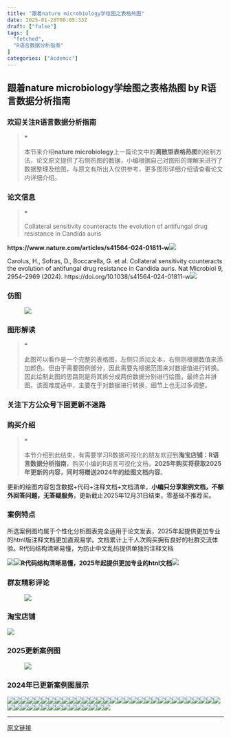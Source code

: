 ```yaml
---
title: "跟着nature microbiology学绘图之表格热图"
date: 2025-01-28T00:05:33Z
draft: ["false"]
tags: [
  "fetched",
  "R语言数据分析指南"
]
categories: ["Acdemic"]
---
```

跟着nature microbiology学绘图之表格热图 by R语言数据分析指南
------
<div><section data-tool="mdnice编辑器" data-website="https://www.mdnice.com"><h3 data-tool="mdnice编辑器"><span></span><span>欢迎关注R语言数据分析指南</span><span></span></h3><blockquote data-tool="mdnice编辑器"><span>❝</span><p>本节来介绍<strong>nature microbiology</strong>上一篇论文中的<strong>离散型表格热图</strong>的绘制方法，论文原文提供了右侧热图的数据，小编根据自己对图形的理解来进行了数据整理及绘图，与原文有所出入仅供参考，更多图形详细介绍请查看论文内详细介绍。</p></blockquote><h3 data-tool="mdnice编辑器"><span></span><span>论文信息</span><span></span></h3><blockquote data-tool="mdnice编辑器"><span>❝</span><p>Collateral sensitivity counteracts the evolution of antifungal drug resistance in Candida auris</p></blockquote><p data-tool="mdnice编辑器"><strong>https://www.nature.com/articles/s41564-024-01811-w</strong><img data-imgfileid="100041024" data-ratio="0.48055555555555557" data-src="https://mmbiz.qpic.cn/mmbiz_png/EibnicgwScTAZm2xib0ibVcOAd3ia47OOTDIpXZ8ZLL7SM9nbQMXlMicv8yib4jrr4HZE5QIaPxdNPtccplqkWzbTPOeg/640?wx_fmt=png&amp;from=appmsg" data-type="png" data-w="1080" src="https://mmbiz.qpic.cn/mmbiz_png/EibnicgwScTAZm2xib0ibVcOAd3ia47OOTDIpXZ8ZLL7SM9nbQMXlMicv8yib4jrr4HZE5QIaPxdNPtccplqkWzbTPOeg/640?wx_fmt=png&amp;from=appmsg"></p><p data-tool="mdnice编辑器">Carolus, H., Sofras, D., Boccarella, G. et al. Collateral sensitivity counteracts the evolution of antifungal drug resistance in Candida auris. Nat Microbiol 9, 2954–2969 (2024). https://doi.org/10.1038/s41564-024-01811-w<img data-imgfileid="100041027" data-ratio="0.7388888888888889" data-src="https://mmbiz.qpic.cn/mmbiz_jpg/EibnicgwScTAZm2xib0ibVcOAd3ia47OOTDIpdIhMrbiakOtjRYg1y3oZOs6wA19Qt6Xib9pvstMvWSvhicjgX893OcuLA/640?wx_fmt=jpeg&amp;from=appmsg" data-type="jpeg" data-w="1080" src="https://mmbiz.qpic.cn/mmbiz_jpg/EibnicgwScTAZm2xib0ibVcOAd3ia47OOTDIpdIhMrbiakOtjRYg1y3oZOs6wA19Qt6Xib9pvstMvWSvhicjgX893OcuLA/640?wx_fmt=jpeg&amp;from=appmsg"></p><h3 data-tool="mdnice编辑器"><span></span><span>仿图</span><span></span></h3><figure data-tool="mdnice编辑器"><img data-imgfileid="100041026" data-ratio="0.44722222222222224" data-src="https://mmbiz.qpic.cn/mmbiz_png/EibnicgwScTAZm2xib0ibVcOAd3ia47OOTDIp2PhAp8RJ7zHFAM6wHrNSvvV2KxKv9jAO7ekW6rdLFqsHYRD5Q10g6w/640?wx_fmt=png&amp;from=appmsg" data-type="png" data-w="1080" src="https://mmbiz.qpic.cn/mmbiz_png/EibnicgwScTAZm2xib0ibVcOAd3ia47OOTDIp2PhAp8RJ7zHFAM6wHrNSvvV2KxKv9jAO7ekW6rdLFqsHYRD5Q10g6w/640?wx_fmt=png&amp;from=appmsg"></figure><h3 data-tool="mdnice编辑器"><span></span><span>图形解读</span><span></span></h3><blockquote data-tool="mdnice编辑器"><span>❝</span><p>此图可以看作是一个完整的表格图，左侧只添加文本，右侧则根据数值来添加颜色。但由于需要图例部分，因此需要先根据范围来对数据值进行转换。因此绘制此图的思路则是将其拆分成两份数据分别进行绘图，最终合并拼图。该图难度适中，主要在于对数据进行转换，细节上也无过多调整。</p></blockquote><h3 data-tool="mdnice编辑器"><span></span><span>关注下方公众号下回更新不迷路</span><span></span></h3><section><mp-common-profile data-pluginname="mpprofile" data-id="Mzg3MzQzNTYzMw==" data-headimg="http://mmbiz.qpic.cn/mmbiz_png/EibnicgwScTAZF0rpeZII9Ltl26VbVagriczTria1fib3XgjwwHEHFjPzkmGpqWDVVHBSzhENictUM2iavAKiaM5lc9USw/0?wx_fmt=png" data-nickname="R语言数据分析指南" data-alias="YanJANtwo" data-signature="R语言重症爱好者，喜欢绘制各种精美的图表，喜欢的小伙伴可以关注我，跟我一起学习" data-from="0" data-is_biz_ban="0" data-service_type="1"></mp-common-profile></section><h3 data-tool="mdnice编辑器"><span></span><span>购买介绍</span><span></span></h3><blockquote data-tool="mdnice编辑器"><span>❝</span><p>本节介绍到此结束，有需要学习R数据可视化的朋友欢迎到<strong>淘宝店铺：R语言数据分析指南</strong>，购买小编的R语言可视化文档，<strong>2025年购买将获取2025年更新的内容，同时将赠送2024年的绘图文档内容</strong>。</p></blockquote><p data-tool="mdnice编辑器">更新的绘图内容包含数据+代码+注释文档+文档清单，<strong>小编只分享案例文档，不额外回答问题，无答疑服务</strong>，更新截止2025年12月31日结束，零基础不推荐买。</p><h3 data-tool="mdnice编辑器"><span></span><span>案例特点</span><span></span></h3><p data-tool="mdnice编辑器">所选案例图均属于个性化分析图表完全适用于论文发表，2025年起提供更加专业的html版注释文档更加直观易学。文档累计上千人次购买拥有良好的社群交流体验。R代码结构清晰易懂，为防止中文乱码提供单独的注释文档</p><p data-tool="mdnice编辑器"><img data-imgfileid="100041028" data-ratio="0.49537037037037035" data-src="https://mmbiz.qpic.cn/mmbiz_png/EibnicgwScTAZm2xib0ibVcOAd3ia47OOTDIpFP0qhhFIhd0oAU9zjYNWOibWF4QHs4wYwYiaK6dWUTS4wmHCwOEexNBw/640?wx_fmt=png&amp;from=appmsg" data-type="png" data-w="1080" src="https://mmbiz.qpic.cn/mmbiz_png/EibnicgwScTAZm2xib0ibVcOAd3ia47OOTDIpFP0qhhFIhd0oAU9zjYNWOibWF4QHs4wYwYiaK6dWUTS4wmHCwOEexNBw/640?wx_fmt=png&amp;from=appmsg"><img data-imgfileid="100041025" data-ratio="0.675" data-src="https://mmbiz.qpic.cn/mmbiz_png/EibnicgwScTAZm2xib0ibVcOAd3ia47OOTDIpjcLABMcEkAEoXDLiaaVChMMzapHn4vJE3WicGPJiar0EQ2JkaHCNOm9oA/640?wx_fmt=png&amp;from=appmsg" data-type="png" data-w="1080" src="https://mmbiz.qpic.cn/mmbiz_png/EibnicgwScTAZm2xib0ibVcOAd3ia47OOTDIpjcLABMcEkAEoXDLiaaVChMMzapHn4vJE3WicGPJiar0EQ2JkaHCNOm9oA/640?wx_fmt=png&amp;from=appmsg"><strong>R代码结构清晰易懂，2025年起提供更加专业的htnl文档</strong><img data-imgfileid="100041032" data-ratio="0.7518518518518519" data-src="https://mmbiz.qpic.cn/mmbiz_jpg/EibnicgwScTAZm2xib0ibVcOAd3ia47OOTDIpZenrE4wibAH7TCc2638uW4qnVno5GMnoMIRs02z4tAmu85mNNyLibzKg/640?wx_fmt=jpeg&amp;from=appmsg" data-type="jpeg" data-w="1080" src="https://mmbiz.qpic.cn/mmbiz_jpg/EibnicgwScTAZm2xib0ibVcOAd3ia47OOTDIpZenrE4wibAH7TCc2638uW4qnVno5GMnoMIRs02z4tAmu85mNNyLibzKg/640?wx_fmt=jpeg&amp;from=appmsg"></p><h3 data-tool="mdnice编辑器"><span></span><span>群友精彩评论</span><span></span></h3><figure data-tool="mdnice编辑器"><img data-imgfileid="100041030" data-ratio="0.4546296296296296" data-src="https://mmbiz.qpic.cn/mmbiz_png/EibnicgwScTAZm2xib0ibVcOAd3ia47OOTDIpribop852a5HSeIvNiaqb1p1mD8EK2oN2ic9lhdOr7UxmGaMm6ph226ukA/640?wx_fmt=png&amp;from=appmsg" data-type="png" data-w="1080" src="https://mmbiz.qpic.cn/mmbiz_png/EibnicgwScTAZm2xib0ibVcOAd3ia47OOTDIpribop852a5HSeIvNiaqb1p1mD8EK2oN2ic9lhdOr7UxmGaMm6ph226ukA/640?wx_fmt=png&amp;from=appmsg"></figure><h3 data-tool="mdnice编辑器"><span></span><span>淘宝店铺</span><span></span></h3><p><img data-galleryid="" data-imgfileid="100019415" data-ratio="1.0210420841683367" data-s="300,640" data-src="https://mmbiz.qpic.cn/mmbiz_jpg/EibnicgwScTAbvhPDLGT8NaialEsht92PTYNJWpmVLfoYGic1uha5FyBrDCibibZCLjiazgvpT1XcdwibfVywD2el0VAgg/640?wx_fmt=jpeg" data-type="jpeg" data-w="998" src="https://mmbiz.qpic.cn/mmbiz_jpg/EibnicgwScTAbvhPDLGT8NaialEsht92PTYNJWpmVLfoYGic1uha5FyBrDCibibZCLjiazgvpT1XcdwibfVywD2el0VAgg/640?wx_fmt=jpeg"></p><h3 data-tool="mdnice编辑器"><span></span><span>2025更新案例图</span><span></span></h3><figure data-tool="mdnice编辑器"><img data-imgfileid="100041033" data-ratio="0.42777777777777776" data-src="https://mmbiz.qpic.cn/mmbiz_jpg/EibnicgwScTAZm2xib0ibVcOAd3ia47OOTDIpXI5qicHyNlhoTCiaGnsUZiccSibJUxLFTibBXFKXOEdYe8RBqDpbz7tbNZw/640?wx_fmt=jpeg&amp;from=appmsg" data-type="jpeg" data-w="1080" src="https://mmbiz.qpic.cn/mmbiz_jpg/EibnicgwScTAZm2xib0ibVcOAd3ia47OOTDIpXI5qicHyNlhoTCiaGnsUZiccSibJUxLFTibBXFKXOEdYe8RBqDpbz7tbNZw/640?wx_fmt=jpeg&amp;from=appmsg"></figure><h3 data-tool="mdnice编辑器"><span></span><span>2024年已更新案例图展示</span><span></span></h3><p data-tool="mdnice编辑器"><img data-imgfileid="100041029" data-ratio="0.33425925925925926" data-src="https://mmbiz.qpic.cn/mmbiz_jpg/EibnicgwScTAZm2xib0ibVcOAd3ia47OOTDIpqAbdXyO2UicCIor5I3UpGMh25NGquv401ziadRYQ6ic4vSJW3qTD7cvCg/640?wx_fmt=jpeg&amp;from=appmsg" data-type="jpeg" data-w="1080" src="https://mmbiz.qpic.cn/mmbiz_jpg/EibnicgwScTAZm2xib0ibVcOAd3ia47OOTDIpqAbdXyO2UicCIor5I3UpGMh25NGquv401ziadRYQ6ic4vSJW3qTD7cvCg/640?wx_fmt=jpeg&amp;from=appmsg"><img data-imgfileid="100041031" data-ratio="0.3925925925925926" data-src="https://mmbiz.qpic.cn/mmbiz_png/EibnicgwScTAZm2xib0ibVcOAd3ia47OOTDIpCWkibhWNliaPgZTkHluZ9ybPqDSrtiaia8kl9urXm9og7TibIpFLmKM4cnw/640?wx_fmt=png&amp;from=appmsg" data-type="png" data-w="1080" src="https://mmbiz.qpic.cn/mmbiz_png/EibnicgwScTAZm2xib0ibVcOAd3ia47OOTDIpCWkibhWNliaPgZTkHluZ9ybPqDSrtiaia8kl9urXm9og7TibIpFLmKM4cnw/640?wx_fmt=png&amp;from=appmsg"><img data-imgfileid="100041035" data-ratio="0.4462962962962963" data-src="https://mmbiz.qpic.cn/mmbiz_png/EibnicgwScTAZm2xib0ibVcOAd3ia47OOTDIpU0qcnEfENgR3GhVYrrDBdYcyeEx7iaa5Vd86awkpXBHU0v0Pia4PaI7w/640?wx_fmt=png&amp;from=appmsg" data-type="png" data-w="1080" src="https://mmbiz.qpic.cn/mmbiz_png/EibnicgwScTAZm2xib0ibVcOAd3ia47OOTDIpU0qcnEfENgR3GhVYrrDBdYcyeEx7iaa5Vd86awkpXBHU0v0Pia4PaI7w/640?wx_fmt=png&amp;from=appmsg"><img data-imgfileid="100041038" data-ratio="0.3712962962962963" data-src="https://mmbiz.qpic.cn/mmbiz_png/EibnicgwScTAZm2xib0ibVcOAd3ia47OOTDIpUBibKEHIJ436EljFibO40KcpJqK3fF6dvExTY3VlpTXvAe2UlL1wvS2w/640?wx_fmt=png&amp;from=appmsg" data-type="png" data-w="1080" src="https://mmbiz.qpic.cn/mmbiz_png/EibnicgwScTAZm2xib0ibVcOAd3ia47OOTDIpUBibKEHIJ436EljFibO40KcpJqK3fF6dvExTY3VlpTXvAe2UlL1wvS2w/640?wx_fmt=png&amp;from=appmsg"><img data-imgfileid="100041036" data-ratio="0.2722222222222222" data-src="https://mmbiz.qpic.cn/mmbiz_png/EibnicgwScTAZm2xib0ibVcOAd3ia47OOTDIpBDaRxp41B9mEJgKEvApA363iaScj3e1NCx06JxibDTjnRMvxUics4jHcQ/640?wx_fmt=png&amp;from=appmsg" data-type="png" data-w="1080" src="https://mmbiz.qpic.cn/mmbiz_png/EibnicgwScTAZm2xib0ibVcOAd3ia47OOTDIpBDaRxp41B9mEJgKEvApA363iaScj3e1NCx06JxibDTjnRMvxUics4jHcQ/640?wx_fmt=png&amp;from=appmsg"><img data-imgfileid="100041037" data-ratio="0.2462962962962963" data-src="https://mmbiz.qpic.cn/mmbiz_png/EibnicgwScTAZm2xib0ibVcOAd3ia47OOTDIpocABdI1HMYOxicmoQxyqwsHMXibJG8FHiboreicib90VlCFictblLxYhukng/640?wx_fmt=png&amp;from=appmsg" data-type="png" data-w="1080" src="https://mmbiz.qpic.cn/mmbiz_png/EibnicgwScTAZm2xib0ibVcOAd3ia47OOTDIpocABdI1HMYOxicmoQxyqwsHMXibJG8FHiboreicib90VlCFictblLxYhukng/640?wx_fmt=png&amp;from=appmsg"><img data-imgfileid="100041034" data-ratio="0.4324074074074074" data-src="https://mmbiz.qpic.cn/mmbiz_jpg/EibnicgwScTAZm2xib0ibVcOAd3ia47OOTDIpeZHIXHa4ic9wWgekibSUJL3FOBy0qKXdQN2GEZJ5JAeH7m1BW88hsEUA/640?wx_fmt=jpeg&amp;from=appmsg" data-type="jpeg" data-w="1080" src="https://mmbiz.qpic.cn/mmbiz_jpg/EibnicgwScTAZm2xib0ibVcOAd3ia47OOTDIpeZHIXHa4ic9wWgekibSUJL3FOBy0qKXdQN2GEZJ5JAeH7m1BW88hsEUA/640?wx_fmt=jpeg&amp;from=appmsg"><img data-imgfileid="100041043" data-ratio="0.47129629629629627" data-src="https://mmbiz.qpic.cn/mmbiz_png/EibnicgwScTAZm2xib0ibVcOAd3ia47OOTDIpyOCluxYDG77y981QXaf402icic4h8Dded5iaCZEulc9CMI2HQTws6QKKw/640?wx_fmt=png&amp;from=appmsg" data-type="png" data-w="1080" src="https://mmbiz.qpic.cn/mmbiz_png/EibnicgwScTAZm2xib0ibVcOAd3ia47OOTDIpyOCluxYDG77y981QXaf402icic4h8Dded5iaCZEulc9CMI2HQTws6QKKw/640?wx_fmt=png&amp;from=appmsg"><img data-imgfileid="100041039" data-ratio="0.36574074074074076" data-src="https://mmbiz.qpic.cn/mmbiz_png/EibnicgwScTAZm2xib0ibVcOAd3ia47OOTDIpxfEcv48en1dNCzYB7K7uTWIh96Rh7TlsAJU2XZ8I2BA3eeePRia5pPQ/640?wx_fmt=png&amp;from=appmsg" data-type="png" data-w="1080" src="https://mmbiz.qpic.cn/mmbiz_png/EibnicgwScTAZm2xib0ibVcOAd3ia47OOTDIpxfEcv48en1dNCzYB7K7uTWIh96Rh7TlsAJU2XZ8I2BA3eeePRia5pPQ/640?wx_fmt=png&amp;from=appmsg"><img data-imgfileid="100041044" data-ratio="0.38981481481481484" data-src="https://mmbiz.qpic.cn/mmbiz_png/EibnicgwScTAZm2xib0ibVcOAd3ia47OOTDIp9fsKfvwPERLgM6w1wT3sgZvyET7e3O5PcYicvXWB8bUias2cw2g1kia7w/640?wx_fmt=png&amp;from=appmsg" data-type="png" data-w="1080" src="https://mmbiz.qpic.cn/mmbiz_png/EibnicgwScTAZm2xib0ibVcOAd3ia47OOTDIp9fsKfvwPERLgM6w1wT3sgZvyET7e3O5PcYicvXWB8bUias2cw2g1kia7w/640?wx_fmt=png&amp;from=appmsg"><img data-imgfileid="100041041" data-ratio="0.5305555555555556" data-src="https://mmbiz.qpic.cn/mmbiz_png/EibnicgwScTAZm2xib0ibVcOAd3ia47OOTDIpe8d2SrsfcMMPBHicyoBMHeqZp4TpFjW3wm1e6nicFCzrXZIcgYyav31w/640?wx_fmt=png&amp;from=appmsg" data-type="png" data-w="1080" src="https://mmbiz.qpic.cn/mmbiz_png/EibnicgwScTAZm2xib0ibVcOAd3ia47OOTDIpe8d2SrsfcMMPBHicyoBMHeqZp4TpFjW3wm1e6nicFCzrXZIcgYyav31w/640?wx_fmt=png&amp;from=appmsg"><img data-imgfileid="100041040" data-ratio="0.45185185185185184" data-src="https://mmbiz.qpic.cn/mmbiz_png/EibnicgwScTAZm2xib0ibVcOAd3ia47OOTDIpbOPMbr4EoNQxDdjcMG1d50rz1zNyrxSXibZSZvMH43ib2yoDVhensLTA/640?wx_fmt=png&amp;from=appmsg" data-type="png" data-w="1080" src="https://mmbiz.qpic.cn/mmbiz_png/EibnicgwScTAZm2xib0ibVcOAd3ia47OOTDIpbOPMbr4EoNQxDdjcMG1d50rz1zNyrxSXibZSZvMH43ib2yoDVhensLTA/640?wx_fmt=png&amp;from=appmsg"><img data-imgfileid="100041049" data-ratio="0.462037037037037" data-src="https://mmbiz.qpic.cn/mmbiz_png/EibnicgwScTAZm2xib0ibVcOAd3ia47OOTDIpS82YicgZIboR26RvhhLFgeC2YpiaKViaib5LweXzZRwOqgtMvIvvBExjAA/640?wx_fmt=png&amp;from=appmsg" data-type="png" data-w="1080" src="https://mmbiz.qpic.cn/mmbiz_png/EibnicgwScTAZm2xib0ibVcOAd3ia47OOTDIpS82YicgZIboR26RvhhLFgeC2YpiaKViaib5LweXzZRwOqgtMvIvvBExjAA/640?wx_fmt=png&amp;from=appmsg"><img data-imgfileid="100041045" data-ratio="0.37407407407407406" data-src="https://mmbiz.qpic.cn/mmbiz_png/EibnicgwScTAZm2xib0ibVcOAd3ia47OOTDIpjkvH6c9AQRicDDfEF3ictyLVp21mwh9LZer34MSxBCp7QzznHVv3m1vg/640?wx_fmt=png&amp;from=appmsg" data-type="png" data-w="1080" src="https://mmbiz.qpic.cn/mmbiz_png/EibnicgwScTAZm2xib0ibVcOAd3ia47OOTDIpjkvH6c9AQRicDDfEF3ictyLVp21mwh9LZer34MSxBCp7QzznHVv3m1vg/640?wx_fmt=png&amp;from=appmsg"><img data-imgfileid="100041047" data-ratio="0.3425925925925926" data-src="https://mmbiz.qpic.cn/mmbiz_png/EibnicgwScTAZm2xib0ibVcOAd3ia47OOTDIpHpHRMwyNxNQNVMCWPmDKGs1iaxia0YyWPko1ZzTd64cXibAgA8m9oiauKw/640?wx_fmt=png&amp;from=appmsg" data-type="png" data-w="1080" src="https://mmbiz.qpic.cn/mmbiz_png/EibnicgwScTAZm2xib0ibVcOAd3ia47OOTDIpHpHRMwyNxNQNVMCWPmDKGs1iaxia0YyWPko1ZzTd64cXibAgA8m9oiauKw/640?wx_fmt=png&amp;from=appmsg"><img data-imgfileid="100041046" data-ratio="0.47685185185185186" data-src="https://mmbiz.qpic.cn/mmbiz_png/EibnicgwScTAZm2xib0ibVcOAd3ia47OOTDIp7bUafyRERpic2ok21kemqJiblNsT1K0Fr2nTj8lz65fjGG5YxkAJ3ugg/640?wx_fmt=png&amp;from=appmsg" data-type="png" data-w="1080" src="https://mmbiz.qpic.cn/mmbiz_png/EibnicgwScTAZm2xib0ibVcOAd3ia47OOTDIp7bUafyRERpic2ok21kemqJiblNsT1K0Fr2nTj8lz65fjGG5YxkAJ3ugg/640?wx_fmt=png&amp;from=appmsg"><img data-imgfileid="100041048" data-ratio="0.3814814814814815" data-src="https://mmbiz.qpic.cn/mmbiz_png/EibnicgwScTAZm2xib0ibVcOAd3ia47OOTDIpuM1nGFib2xloNaQdkcgAorGeseiaHicEGBjSQT008ibd6X5bH1dmBtvIJA/640?wx_fmt=png&amp;from=appmsg" data-type="png" data-w="1080" src="https://mmbiz.qpic.cn/mmbiz_png/EibnicgwScTAZm2xib0ibVcOAd3ia47OOTDIpuM1nGFib2xloNaQdkcgAorGeseiaHicEGBjSQT008ibd6X5bH1dmBtvIJA/640?wx_fmt=png&amp;from=appmsg"><img data-imgfileid="100041052" data-ratio="0.43333333333333335" data-src="https://mmbiz.qpic.cn/mmbiz_png/EibnicgwScTAZm2xib0ibVcOAd3ia47OOTDIpEkwtcLMBn1ibUEpJWTwTDITj3YnMibAGkwicaNCwIPKU741HLjzSZwd0Q/640?wx_fmt=png&amp;from=appmsg" data-type="png" data-w="1080" src="https://mmbiz.qpic.cn/mmbiz_png/EibnicgwScTAZm2xib0ibVcOAd3ia47OOTDIpEkwtcLMBn1ibUEpJWTwTDITj3YnMibAGkwicaNCwIPKU741HLjzSZwd0Q/640?wx_fmt=png&amp;from=appmsg"><img data-imgfileid="100041051" data-ratio="0.37592592592592594" data-src="https://mmbiz.qpic.cn/mmbiz_png/EibnicgwScTAZm2xib0ibVcOAd3ia47OOTDIp2cTEMhYJYmbyURfoHaTpkqDdSl52H4bEBSKWbAMPHRhR3NTDmWavKg/640?wx_fmt=png&amp;from=appmsg" data-type="png" data-w="1080" src="https://mmbiz.qpic.cn/mmbiz_png/EibnicgwScTAZm2xib0ibVcOAd3ia47OOTDIp2cTEMhYJYmbyURfoHaTpkqDdSl52H4bEBSKWbAMPHRhR3NTDmWavKg/640?wx_fmt=png&amp;from=appmsg"><img data-imgfileid="100041054" data-ratio="0.42592592592592593" data-src="https://mmbiz.qpic.cn/mmbiz_png/EibnicgwScTAZm2xib0ibVcOAd3ia47OOTDIpyO92TdfXGh4hMu3SMtqmJ6ZdNGkyJ8my7MSuKYyPvOCOicmBm6WHy5w/640?wx_fmt=png&amp;from=appmsg" data-type="png" data-w="1080" src="https://mmbiz.qpic.cn/mmbiz_png/EibnicgwScTAZm2xib0ibVcOAd3ia47OOTDIpyO92TdfXGh4hMu3SMtqmJ6ZdNGkyJ8my7MSuKYyPvOCOicmBm6WHy5w/640?wx_fmt=png&amp;from=appmsg"><img data-imgfileid="100041053" data-ratio="0.39166666666666666" data-src="https://mmbiz.qpic.cn/mmbiz_png/EibnicgwScTAZm2xib0ibVcOAd3ia47OOTDIpmIuOc8eqzib0paql0pbmtI1Zj13jV1hIWkzOm1e2qYzotfgXibt4WMwQ/640?wx_fmt=png&amp;from=appmsg" data-type="png" data-w="1080" src="https://mmbiz.qpic.cn/mmbiz_png/EibnicgwScTAZm2xib0ibVcOAd3ia47OOTDIpmIuOc8eqzib0paql0pbmtI1Zj13jV1hIWkzOm1e2qYzotfgXibt4WMwQ/640?wx_fmt=png&amp;from=appmsg"><img data-imgfileid="100041050" data-ratio="0.39444444444444443" data-src="https://mmbiz.qpic.cn/mmbiz_png/EibnicgwScTAZm2xib0ibVcOAd3ia47OOTDIpZTjDbnfn3UHiaxY7Wv6oILhpHxXfpEFYBkHu5hnupqS6KUia4KtWAn6Q/640?wx_fmt=png&amp;from=appmsg" data-type="png" data-w="1080" src="https://mmbiz.qpic.cn/mmbiz_png/EibnicgwScTAZm2xib0ibVcOAd3ia47OOTDIpZTjDbnfn3UHiaxY7Wv6oILhpHxXfpEFYBkHu5hnupqS6KUia4KtWAn6Q/640?wx_fmt=png&amp;from=appmsg"><img data-imgfileid="100041058" data-ratio="0.4" data-src="https://mmbiz.qpic.cn/mmbiz_png/EibnicgwScTAZm2xib0ibVcOAd3ia47OOTDIpXeKX02mhtDAxvYo7rrRnib6b3IrvzSKxS8qswNjUH3kS01o0rqTNOKA/640?wx_fmt=png&amp;from=appmsg" data-type="png" data-w="1080" src="https://mmbiz.qpic.cn/mmbiz_png/EibnicgwScTAZm2xib0ibVcOAd3ia47OOTDIpXeKX02mhtDAxvYo7rrRnib6b3IrvzSKxS8qswNjUH3kS01o0rqTNOKA/640?wx_fmt=png&amp;from=appmsg"><img data-imgfileid="100041057" data-ratio="0.41759259259259257" data-src="https://mmbiz.qpic.cn/mmbiz_png/EibnicgwScTAZm2xib0ibVcOAd3ia47OOTDIpVQZou9kwgC4j9cDB9MgzibCjNXsiauxSh4OChmorMY19ia7ZLFe9deIaw/640?wx_fmt=png&amp;from=appmsg" data-type="png" data-w="1080" src="https://mmbiz.qpic.cn/mmbiz_png/EibnicgwScTAZm2xib0ibVcOAd3ia47OOTDIpVQZou9kwgC4j9cDB9MgzibCjNXsiauxSh4OChmorMY19ia7ZLFe9deIaw/640?wx_fmt=png&amp;from=appmsg"><img data-imgfileid="100041059" data-ratio="0.3314814814814815" data-src="https://mmbiz.qpic.cn/mmbiz_png/EibnicgwScTAZm2xib0ibVcOAd3ia47OOTDIpxAose9OGObYbJrGCEnaUUMaPBxYQw7god0rP7Fvgu6iauoT0WoUPRVg/640?wx_fmt=png&amp;from=appmsg" data-type="png" data-w="1080" src="https://mmbiz.qpic.cn/mmbiz_png/EibnicgwScTAZm2xib0ibVcOAd3ia47OOTDIpxAose9OGObYbJrGCEnaUUMaPBxYQw7god0rP7Fvgu6iauoT0WoUPRVg/640?wx_fmt=png&amp;from=appmsg"><img data-imgfileid="100041056" data-ratio="0.4255555555555556" data-src="https://mmbiz.qpic.cn/mmbiz_png/EibnicgwScTAZm2xib0ibVcOAd3ia47OOTDIpaf2ciaspU58AwVTvAhnW15HibGMRQicgqDVrPHOE4J0pC3Q3wFWBbo6gg/640?wx_fmt=png&amp;from=appmsg" data-type="png" data-w="900" src="https://mmbiz.qpic.cn/mmbiz_png/EibnicgwScTAZm2xib0ibVcOAd3ia47OOTDIpaf2ciaspU58AwVTvAhnW15HibGMRQicgqDVrPHOE4J0pC3Q3wFWBbo6gg/640?wx_fmt=png&amp;from=appmsg"><img data-imgfileid="100041055" data-ratio="0.4255555555555556" data-src="https://mmbiz.qpic.cn/mmbiz_png/EibnicgwScTAZm2xib0ibVcOAd3ia47OOTDIpQFic0Pib8kDoMkLexgZ1tia9C4DKgnU40pumOX25EMZ67VWWhb2RpGTFA/640?wx_fmt=png&amp;from=appmsg" data-type="png" data-w="900" src="https://mmbiz.qpic.cn/mmbiz_png/EibnicgwScTAZm2xib0ibVcOAd3ia47OOTDIpQFic0Pib8kDoMkLexgZ1tia9C4DKgnU40pumOX25EMZ67VWWhb2RpGTFA/640?wx_fmt=png&amp;from=appmsg"><img data-imgfileid="100041064" data-ratio="0.37962962962962965" data-src="https://mmbiz.qpic.cn/mmbiz_png/EibnicgwScTAZm2xib0ibVcOAd3ia47OOTDIpibc4YD9cywicKGgibAhc9yrBFXs1ibQicwamn1zyhT8OUIMF2uicma97TAvg/640?wx_fmt=png&amp;from=appmsg" data-type="png" data-w="1080" src="https://mmbiz.qpic.cn/mmbiz_png/EibnicgwScTAZm2xib0ibVcOAd3ia47OOTDIpibc4YD9cywicKGgibAhc9yrBFXs1ibQicwamn1zyhT8OUIMF2uicma97TAvg/640?wx_fmt=png&amp;from=appmsg"><img data-imgfileid="100041060" data-ratio="0.4255555555555556" data-src="https://mmbiz.qpic.cn/mmbiz_png/EibnicgwScTAZm2xib0ibVcOAd3ia47OOTDIpqT04aaiacNDe2dgVvAELtjqYBdmsHGpJIhjRMlcXE3nRJWUcAoXsb5g/640?wx_fmt=png&amp;from=appmsg" data-type="png" data-w="900" src="https://mmbiz.qpic.cn/mmbiz_png/EibnicgwScTAZm2xib0ibVcOAd3ia47OOTDIpqT04aaiacNDe2dgVvAELtjqYBdmsHGpJIhjRMlcXE3nRJWUcAoXsb5g/640?wx_fmt=png&amp;from=appmsg"><img data-imgfileid="100041062" data-ratio="0.4255555555555556" data-src="https://mmbiz.qpic.cn/mmbiz_png/EibnicgwScTAZm2xib0ibVcOAd3ia47OOTDIpmafFg3pL1ofA3IJEZMsKXFibXmBThQtibLmjHFKicyuM4oa54VHtlkTDw/640?wx_fmt=png&amp;from=appmsg" data-type="png" data-w="900" src="https://mmbiz.qpic.cn/mmbiz_png/EibnicgwScTAZm2xib0ibVcOAd3ia47OOTDIpmafFg3pL1ofA3IJEZMsKXFibXmBThQtibLmjHFKicyuM4oa54VHtlkTDw/640?wx_fmt=png&amp;from=appmsg"><img data-imgfileid="100041061" data-ratio="0.4255555555555556" data-src="https://mmbiz.qpic.cn/mmbiz_png/EibnicgwScTAZm2xib0ibVcOAd3ia47OOTDIpPhETOQaY8ia7ydupRMPYMK6YSVkXE2sOnYpTlAYolHMb2oltWDs3Lkw/640?wx_fmt=png&amp;from=appmsg" data-type="png" data-w="900" src="https://mmbiz.qpic.cn/mmbiz_png/EibnicgwScTAZm2xib0ibVcOAd3ia47OOTDIpPhETOQaY8ia7ydupRMPYMK6YSVkXE2sOnYpTlAYolHMb2oltWDs3Lkw/640?wx_fmt=png&amp;from=appmsg"><img data-imgfileid="100041063" data-ratio="0.4255555555555556" data-src="https://mmbiz.qpic.cn/mmbiz_png/EibnicgwScTAZm2xib0ibVcOAd3ia47OOTDIpnMn8GDN5CQlNCsnOibKjTJUUJBFrueLSDn3BNknm59iaFScV8dlziaSzg/640?wx_fmt=png&amp;from=appmsg" data-type="png" data-w="900" src="https://mmbiz.qpic.cn/mmbiz_png/EibnicgwScTAZm2xib0ibVcOAd3ia47OOTDIpnMn8GDN5CQlNCsnOibKjTJUUJBFrueLSDn3BNknm59iaFScV8dlziaSzg/640?wx_fmt=png&amp;from=appmsg"><img data-imgfileid="100041066" data-ratio="0.4255555555555556" data-src="https://mmbiz.qpic.cn/mmbiz_png/EibnicgwScTAZm2xib0ibVcOAd3ia47OOTDIpZLFmboiaMFI2kK2jXiadSGZWAVSkZalEj2TW97ovxnushueXOzQja8kA/640?wx_fmt=png&amp;from=appmsg" data-type="png" data-w="900" src="https://mmbiz.qpic.cn/mmbiz_png/EibnicgwScTAZm2xib0ibVcOAd3ia47OOTDIpZLFmboiaMFI2kK2jXiadSGZWAVSkZalEj2TW97ovxnushueXOzQja8kA/640?wx_fmt=png&amp;from=appmsg"><img data-imgfileid="100041068" data-ratio="0.4255555555555556" data-src="https://mmbiz.qpic.cn/mmbiz_png/EibnicgwScTAZm2xib0ibVcOAd3ia47OOTDIpLdkz55GKTmmb283CsZLfg7QvZ7zHWLInjuexAEXmBX1gv3ydOdE17g/640?wx_fmt=png&amp;from=appmsg" data-type="png" data-w="900" src="https://mmbiz.qpic.cn/mmbiz_png/EibnicgwScTAZm2xib0ibVcOAd3ia47OOTDIpLdkz55GKTmmb283CsZLfg7QvZ7zHWLInjuexAEXmBX1gv3ydOdE17g/640?wx_fmt=png&amp;from=appmsg"><img data-imgfileid="100041069" data-ratio="0.48148148148148145" data-src="https://mmbiz.qpic.cn/mmbiz_png/EibnicgwScTAZm2xib0ibVcOAd3ia47OOTDIphZ8c38Wptcks3jA1mPXbVqB739Gds0FnNEmJk1Cb7GfLqSl0zibAEKg/640?wx_fmt=png&amp;from=appmsg" data-type="png" data-w="1080" src="https://mmbiz.qpic.cn/mmbiz_png/EibnicgwScTAZm2xib0ibVcOAd3ia47OOTDIphZ8c38Wptcks3jA1mPXbVqB739Gds0FnNEmJk1Cb7GfLqSl0zibAEKg/640?wx_fmt=png&amp;from=appmsg"><img data-imgfileid="100041067" data-ratio="0.4255555555555556" data-src="https://mmbiz.qpic.cn/mmbiz_png/EibnicgwScTAZm2xib0ibVcOAd3ia47OOTDIp8R34fvfqtCs46W3HcplpMHG4jraXx7SG9c6ukInohs0nxysSOub1icQ/640?wx_fmt=png&amp;from=appmsg" data-type="png" data-w="900" src="https://mmbiz.qpic.cn/mmbiz_png/EibnicgwScTAZm2xib0ibVcOAd3ia47OOTDIp8R34fvfqtCs46W3HcplpMHG4jraXx7SG9c6ukInohs0nxysSOub1icQ/640?wx_fmt=png&amp;from=appmsg"><img data-imgfileid="100041065" data-ratio="0.4255555555555556" data-src="https://mmbiz.qpic.cn/mmbiz_png/EibnicgwScTAZm2xib0ibVcOAd3ia47OOTDIplaOp6FK7MjNiaKc5dp0z8THMtvaVoial7sl5tNyTPN5oQOvCnAwmGJCw/640?wx_fmt=png&amp;from=appmsg" data-type="png" data-w="900" src="https://mmbiz.qpic.cn/mmbiz_png/EibnicgwScTAZm2xib0ibVcOAd3ia47OOTDIplaOp6FK7MjNiaKc5dp0z8THMtvaVoial7sl5tNyTPN5oQOvCnAwmGJCw/640?wx_fmt=png&amp;from=appmsg"><img data-imgfileid="100041072" data-ratio="0.4255555555555556" data-src="https://mmbiz.qpic.cn/mmbiz_png/EibnicgwScTAZm2xib0ibVcOAd3ia47OOTDIpU4AeqYZpQ2kiawNzicEGib6truaGx3R0XcWzHMrfTdAwg129zAtNiawbbg/640?wx_fmt=png&amp;from=appmsg" data-type="png" data-w="900" src="https://mmbiz.qpic.cn/mmbiz_png/EibnicgwScTAZm2xib0ibVcOAd3ia47OOTDIpU4AeqYZpQ2kiawNzicEGib6truaGx3R0XcWzHMrfTdAwg129zAtNiawbbg/640?wx_fmt=png&amp;from=appmsg"><img data-imgfileid="100041073" data-ratio="0.4255555555555556" data-src="https://mmbiz.qpic.cn/mmbiz_png/EibnicgwScTAZm2xib0ibVcOAd3ia47OOTDIp2DgvxCzGHWvJOq3Yx5EeYafXticaLHp52YFSBAy7Ld9BwSNHfwmI8sw/640?wx_fmt=png&amp;from=appmsg" data-type="png" data-w="900" src="https://mmbiz.qpic.cn/mmbiz_png/EibnicgwScTAZm2xib0ibVcOAd3ia47OOTDIp2DgvxCzGHWvJOq3Yx5EeYafXticaLHp52YFSBAy7Ld9BwSNHfwmI8sw/640?wx_fmt=png&amp;from=appmsg"><img data-imgfileid="100041074" data-ratio="0.4255555555555556" data-src="https://mmbiz.qpic.cn/mmbiz_png/EibnicgwScTAZm2xib0ibVcOAd3ia47OOTDIpcRVSu2ibM7yX0J3PAeZ7jCgQfjQL3EzKCZ9hU6TYo1h7BJ4L5AFRTtA/640?wx_fmt=png&amp;from=appmsg" data-type="png" data-w="900" src="https://mmbiz.qpic.cn/mmbiz_png/EibnicgwScTAZm2xib0ibVcOAd3ia47OOTDIpcRVSu2ibM7yX0J3PAeZ7jCgQfjQL3EzKCZ9hU6TYo1h7BJ4L5AFRTtA/640?wx_fmt=png&amp;from=appmsg"><img data-imgfileid="100041070" data-ratio="0.4255555555555556" data-src="https://mmbiz.qpic.cn/mmbiz_png/EibnicgwScTAZm2xib0ibVcOAd3ia47OOTDIpJdqJt3Np9h5nmPczIt3LCJ1zflibvRosE1SbvnUkYIACWcAjicNP8Q9A/640?wx_fmt=png&amp;from=appmsg" data-type="png" data-w="900" src="https://mmbiz.qpic.cn/mmbiz_png/EibnicgwScTAZm2xib0ibVcOAd3ia47OOTDIpJdqJt3Np9h5nmPczIt3LCJ1zflibvRosE1SbvnUkYIACWcAjicNP8Q9A/640?wx_fmt=png&amp;from=appmsg"><img data-imgfileid="100041071" data-ratio="0.4255555555555556" data-src="https://mmbiz.qpic.cn/mmbiz_png/EibnicgwScTAZm2xib0ibVcOAd3ia47OOTDIpHvYs4ZAnmia12q1QF2xREqd1iaZD2LiclvaIdul0HmZkaKVkU0qHXIFnw/640?wx_fmt=png&amp;from=appmsg" data-type="png" data-w="900" src="https://mmbiz.qpic.cn/mmbiz_png/EibnicgwScTAZm2xib0ibVcOAd3ia47OOTDIpHvYs4ZAnmia12q1QF2xREqd1iaZD2LiclvaIdul0HmZkaKVkU0qHXIFnw/640?wx_fmt=png&amp;from=appmsg"><img data-imgfileid="100041079" data-ratio="0.4255555555555556" data-src="https://mmbiz.qpic.cn/mmbiz_png/EibnicgwScTAZm2xib0ibVcOAd3ia47OOTDIpPSIszGoJkbcSA8u1asvQIpufP9P4NSVJNzdGZWVjYUP7PCNsTQvDjQ/640?wx_fmt=png&amp;from=appmsg" data-type="png" data-w="900" src="https://mmbiz.qpic.cn/mmbiz_png/EibnicgwScTAZm2xib0ibVcOAd3ia47OOTDIpPSIszGoJkbcSA8u1asvQIpufP9P4NSVJNzdGZWVjYUP7PCNsTQvDjQ/640?wx_fmt=png&amp;from=appmsg"><img data-imgfileid="100041077" data-ratio="0.4255555555555556" data-src="https://mmbiz.qpic.cn/mmbiz_png/EibnicgwScTAZm2xib0ibVcOAd3ia47OOTDIp6Fc2mjeIcVREhJKpTj2KVmWnpg5rTxZgeQLDFryF9ssoDgY2gPkYRg/640?wx_fmt=png&amp;from=appmsg" data-type="png" data-w="900" src="https://mmbiz.qpic.cn/mmbiz_png/EibnicgwScTAZm2xib0ibVcOAd3ia47OOTDIp6Fc2mjeIcVREhJKpTj2KVmWnpg5rTxZgeQLDFryF9ssoDgY2gPkYRg/640?wx_fmt=png&amp;from=appmsg"><img data-imgfileid="100041078" data-ratio="0.4255555555555556" data-src="https://mmbiz.qpic.cn/mmbiz_png/EibnicgwScTAZm2xib0ibVcOAd3ia47OOTDIpP6bRrU9ia6S8PbudTwZLp5tPY1uMSuK0VfKNOT9J8pahFxYCc3lcn1w/640?wx_fmt=png&amp;from=appmsg" data-type="png" data-w="900" src="https://mmbiz.qpic.cn/mmbiz_png/EibnicgwScTAZm2xib0ibVcOAd3ia47OOTDIpP6bRrU9ia6S8PbudTwZLp5tPY1uMSuK0VfKNOT9J8pahFxYCc3lcn1w/640?wx_fmt=png&amp;from=appmsg"><img data-imgfileid="100041076" data-ratio="0.4255555555555556" data-src="https://mmbiz.qpic.cn/mmbiz_png/EibnicgwScTAZm2xib0ibVcOAd3ia47OOTDIpmOMpicmFS8BibUNSSES1ZpbvJ6FbgibmohicQfmNbxNRMQVdNCssGx5WWA/640?wx_fmt=png&amp;from=appmsg" data-type="png" data-w="900" src="https://mmbiz.qpic.cn/mmbiz_png/EibnicgwScTAZm2xib0ibVcOAd3ia47OOTDIpmOMpicmFS8BibUNSSES1ZpbvJ6FbgibmohicQfmNbxNRMQVdNCssGx5WWA/640?wx_fmt=png&amp;from=appmsg"></p></section><p><mp-style-type data-value="3"></mp-style-type></p></div>  
<hr>
<a href="https://mp.weixin.qq.com/s/BkInXTkxO4hhjwY9I68_qQ",target="_blank" rel="noopener noreferrer">原文链接</a>
